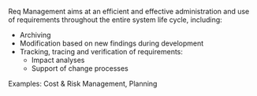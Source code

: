 Req Management aims at an efficient and effective administration and use of requirements throughout the entire system life cycle, including:
- Archiving
- Modification based on new findings during development
- Tracking, tracing and verification of requirements:
	- Impact analyses
	- Support of change processes

Examples: Cost & Risk Management, Planning